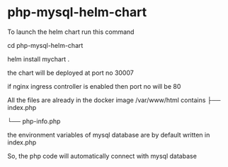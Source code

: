 # php-mysql-helm-chart

To launch the helm chart run this command

cd php-mysql-helm-chart

helm install mychart .

the chart will be deployed at port no 30007

if nginx ingress controller is enabled then port no will be 80

All the files are already in the docker image
/var/www/html contains
├── index.php

└── php-info.php

the environment variables of mysql database are by default written in index.php

So, the php code will automatically connect with mysql database 


